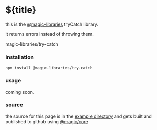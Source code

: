 # ${title}

this is the
[@magic-libraries](https://github.com/magic-libraries)
tryCatch library.

it returns errors instead of throwing them.

<GitBadges>magic-libraries/try-catch</GitBadges>

### installation

`npm install @magic-libraries/try-catch`

### usage

coming soon.

### source

the source for this page is in the
[example directory](https://github.com/magic-libraries/try-catch/tree/master/example)
and gets built and published to github using
[@magic/core](https://github.com/magic/core)
